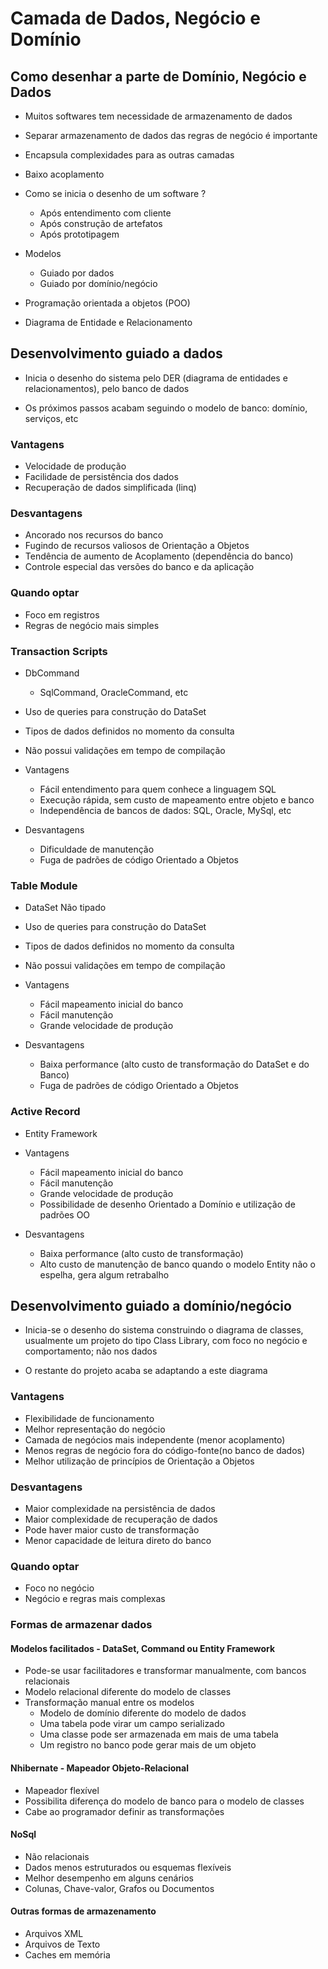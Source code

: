 # Camada de Dados, Negócio e Domínio

## Como desenhar a parte de Domínio, Negócio e Dados

- Muitos softwares tem necessidade de armazenamento de dados

- Separar armazenamento de dados das regras de negócio é importante

- Encapsula complexidades para as outras camadas

- Baixo acoplamento

- Como se inicia o desenho de um software ?
    - Após entendimento com cliente
    - Após construção de artefatos
    - Após prototipagem

- Modelos
    - Guiado por dados
    - Guiado por domínio/negócio

- Programação orientada a objetos (POO)
- Diagrama de Entidade e Relacionamento

## Desenvolvimento guiado a dados

- Inicia o desenho do sistema pelo DER (diagrama de entidades e relacionamentos), pelo banco de dados

- Os próximos passos acabam seguindo o modelo de banco: domínio, serviços, etc

### Vantagens

- Velocidade de produção
- Facilidade de persistência dos dados
- Recuperação de dados simplificada (linq)

### Desvantagens

- Ancorado nos recursos do banco
- Fugindo de recursos valiosos de Orientação a Objetos
- Tendência de aumento de Acoplamento (dependência do banco)
- Controle especial das versões do banco e da aplicação

### Quando optar

- Foco em registros
- Regras de negócio mais simples

### Transaction Scripts

- DbCommand
    - SqlCommand, OracleCommand, etc
- Uso de queries para construção do DataSet
- Tipos de dados definidos no momento da consulta
- Não possui validações em tempo de compilação

- Vantagens
    - Fácil entendimento para quem conhece a linguagem SQL
    - Execução rápida, sem custo de mapeamento entre objeto e banco
    - Independência de bancos de dados: SQL, Oracle, MySql, etc
- Desvantagens
    - Dificuldade de manutenção
    - Fuga de padrões de código Orientado a Objetos

### Table Module

- DataSet Não tipado
- Uso de queries para construção do DataSet
- Tipos de dados definidos no momento da consulta
- Não possui validações em tempo de compilação

- Vantagens
    - Fácil mapeamento inicial do banco
    - Fácil manutenção
    - Grande velocidade de produção
- Desvantagens
    - Baixa performance (alto custo de transformação do DataSet e do Banco)
    - Fuga de padrões de código Orientado a Objetos

### Active Record

- Entity Framework

- Vantagens
    - Fácil mapeamento inicial do banco
    - Fácil manutenção
    - Grande velocidade de produção
    - Possibilidade de desenho Orientado a Domínio e utilização de padrões OO
- Desvantagens
    - Baixa performance (alto custo de transformação)
    - Alto custo de manutenção de banco quando o modelo Entity não o espelha, gera algum retrabalho

## Desenvolvimento guiado a domínio/negócio

- Inicia-se o desenho do sistema construindo o diagrama de classes, usualmente um projeto do tipo Class Library, com foco no negócio e comportamento; não nos dados

- O restante do projeto acaba se adaptando a este diagrama

### Vantagens

- Flexibilidade de funcionamento
- Melhor representação do negócio
- Camada de negócios mais independente (menor acoplamento)
- Menos regras de negócio fora do código-fonte(no banco de dados)
- Melhor utilização de princípios de Orientação a Objetos

### Desvantagens

- Maior complexidade na persistência de dados
- Maior complexidade de recuperação de dados
- Pode haver maior custo de transformação
- Menor capacidade de leitura direto do banco

### Quando optar

- Foco no negócio
- Negócio e regras mais complexas

### Formas de armazenar dados

#### Modelos facilitados - DataSet, Command ou Entity Framework

- Pode-se usar facilitadores e transformar manualmente, com bancos relacionais
- Modelo relacional diferente do modelo de classes
- Transformação manual entre os modelos
    - Modelo de domínio diferente do modelo de dados
    - Uma tabela pode virar um campo serializado
    - Uma classe pode ser armazenada em mais de uma tabela
    - Um registro no banco pode gerar mais de um objeto

#### Nhibernate - Mapeador Objeto-Relacional

- Mapeador flexível
- Possibilita diferença do modelo de banco para o modelo de classes
- Cabe ao programador definir as transformações

#### NoSql

- Não relacionais
- Dados menos estruturados ou esquemas flexíveis
- Melhor desempenho em alguns cenários
- Colunas, Chave-valor, Grafos ou Documentos

#### Outras formas de armazenamento

- Arquivos XML
- Arquivos de Texto
- Caches em memória
